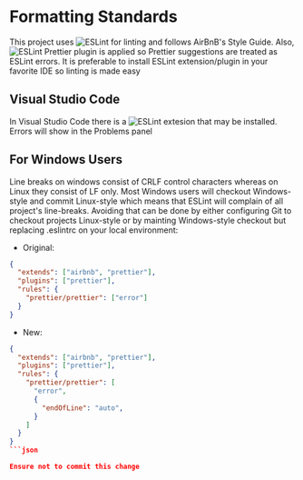 # Formatting Standards

This project uses ![ESLint](https://eslint.org/) for linting and follows AirBnB's Style Guide. Also, ![ESLint Prettier plugin](https://github.com/prettier/eslint-plugin-prettier) is applied so Prettier suggestions are treated as ESLint errors. It is preferable to install ESLint extension/plugin in your favorite IDE so linting is made easy

## Visual Studio Code

In Visual Studio Code there is a ![ESLint extesion](https://marketplace.visualstudio.com/items?itemName=dbaeumer.vscode-eslint) that may be installed. Errors will show in the Problems panel

## For Windows Users

Line breaks on windows consist of CRLF control characters whereas on Linux they consist of LF only. Most Windows users will checkout Windows-style and commit Linux-style which means that ESLint will complain of all project's line-breaks. Avoiding that can be done by either configuring Git to checkout projects Linux-style or by mainting Windows-style checkout but replacing .eslintrc on your local environment:

* Original:

```json
{
  "extends": ["airbnb", "prettier"],
  "plugins": ["prettier"],
  "rules": {
    "prettier/prettier": ["error"]
  }
}
```

* New:

```json
{
  "extends": ["airbnb", "prettier"],
  "plugins": ["prettier"],
  "rules": {
    "prettier/prettier": [
      "error",
      {
        "endOfLine": "auto",
      }
    ]
  }
}
```json

Ensure not to commit this change
